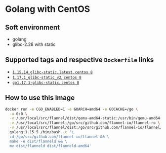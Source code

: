 # Golang with CentOS


## Soft environment
* golang
* glibc-2.28 with static

## Supported tags and respective `Dockerfile` links
* [`1.15.14_glibc-static`, `latest`, `centos 8`](https://github.com/cucker0/dockerfile/blob/main/golang/df/Dockerfile_2.0)
* [`1.17.1_glibc-static_v2`, `centos 8`](https://github.com/cucker0/dockerfile/blob/main/golang/df/Dockerfile_1.1)
* [`go1.17.1-glibc-static`, `centos 8`](https://github.com/cucker0/dockerfile/blob/main/golang/df/Dockerfile)

## How to use this image
```bash
docker run -e CGO_ENABLED=1 -e GOARCH=amd64 -e GOCACHE=/go \
  -u 0:0 \
  -v /usr/local/src/flannel/dist/qemu-amd64-static:/usr/bin/qemu-amd64-static \
  -v /usr/local/src/flannel:/go/src/github.com/flannel-io/flannel:ro \
  -v /usr/local/src/flannel/dist:/go/src/github.com/flannel-io/flannel/dist \
  golang:1.15.5 /bin/bash -c '\
  cd /go/src/github.com/flannel-io/flannel && \
  make -e dist/flanneld && \
  mv dist/flanneld dist/flanneld-amd64'
```